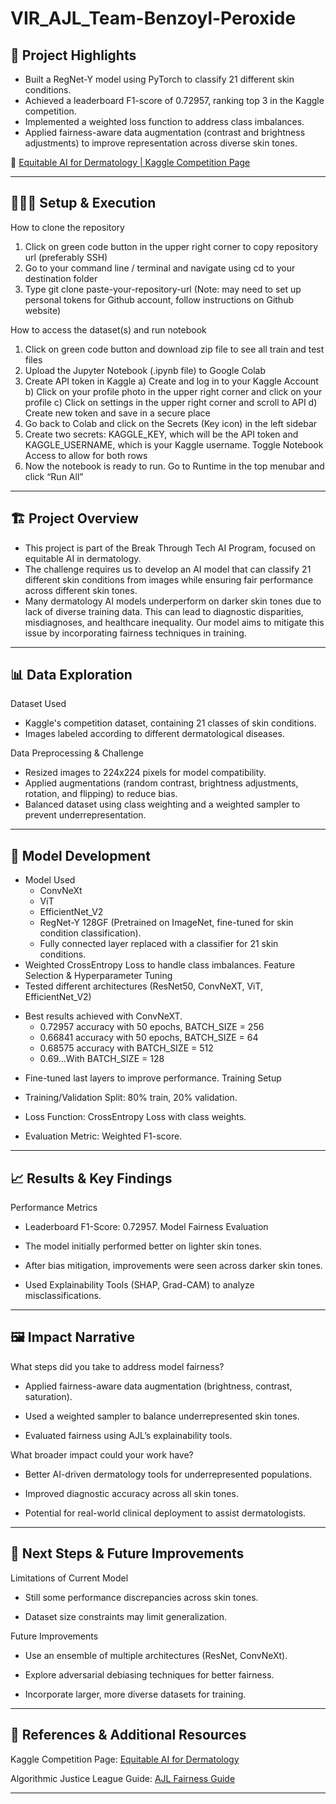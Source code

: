 # VIR_AJL_Team-Benzoyl-Peroxide

## **🎯 Project Highlights**

* Built a RegNet-Y model using PyTorch to classify 21 different skin conditions.
* Achieved a leaderboard F1-score of 0.72957, ranking top 3 in the Kaggle competition.
* Implemented a weighted loss function to address class imbalances.
* Applied fairness-aware data augmentation (contrast and brightness adjustments) to improve representation across diverse skin tones.

🔗 [Equitable AI for Dermatology | Kaggle Competition Page](https://www.kaggle.com/competitions/bttai-ajl-2025/overview)

---

## **👩🏽‍💻 Setup & Execution**

How to clone the repository
1) Click on green code button in the upper right corner to copy repository url (preferably SSH)
2) Go to your command line / terminal and navigate using cd to your destination folder
3) Type git clone paste-your-repository-url (Note: may need to set up personal tokens for Github account, follow instructions on Github website)

How to access the dataset(s) and run notebook
1) Click on green code button and download zip file to see all train and test files
2) Upload the Jupyter Notebook (.ipynb file) to Google Colab
3) Create API token in Kaggle
a) Create and log in to your Kaggle Account
b) Click on your profile photo in the upper right corner and click on your profile
c) Click on settings in the upper right corner and scroll to API
d) Create new token and save in a secure place
4) Go back to Colab and click on the Secrets (Key icon) in the left sidebar
5) Create two secrets: KAGGLE_KEY, which will be the API token and KAGGLE_USERNAME, which is your Kaggle username. Toggle Notebook Access to allow for both rows
6) Now the notebook is ready to run. Go to Runtime in the top menubar and click “Run All”

---

## **🏗️ Project Overview**

* This project is part of the Break Through Tech AI Program, focused on equitable AI in dermatology.
* The challenge requires us to develop an AI model that can classify 21 different skin conditions from images while ensuring fair performance across different skin tones.
* Many dermatology AI models underperform on darker skin tones due to lack of diverse training data. This can lead to diagnostic disparities, misdiagnoses, and healthcare inequality. Our model aims to mitigate this issue by incorporating fairness techniques in training.

---

## **📊 Data Exploration**

Dataset Used
* Kaggle's competition dataset, containing 21 classes of skin conditions.
* Images labeled according to different dermatological diseases.


Data Preprocessing & Challenge
* Resized images to 224x224 pixels for model compatibility.
* Applied augmentations (random contrast, brightness adjustments, rotation, and flipping) to reduce bias.
* Balanced dataset using class weighting and a weighted sampler to prevent underrepresentation.
---

## **🧠 Model Development**

* Model Used
     * ConvNeXt
     * ViT
     * EfficientNet_V2
     * RegNet-Y 128GF (Pretrained on ImageNet, fine-tuned for skin condition classification).
     * Fully connected layer replaced with a classifier for 21 skin conditions.
* Weighted CrossEntropy Loss to handle class imbalances.
Feature Selection & Hyperparameter Tuning
* Tested different architectures (ResNet50, ConvNeXT, ViT, EfficientNet_V2)


- Best results achieved with ConvNeXT.
     * 0.72957 accuracy with 50 epochs, BATCH_SIZE = 256
     * 0.66841 accuracy with 50 epochs, BATCH_SIZE = 64
     * 0.68575 accuracy with BATCH_SIZE = 512
     * 0.69…With BATCH_SIZE = 128

* Fine-tuned last layers to improve performance.
Training Setup
* Training/Validation Split: 80% train, 20% validation.


* Loss Function: CrossEntropy Loss with class weights.


* Evaluation Metric: Weighted F1-score.

---

## **📈 Results & Key Findings**
Performance Metrics
* Leaderboard F1-Score: 0.72957.
Model Fairness Evaluation
* The model initially performed better on lighter skin tones.


* After bias mitigation, improvements were seen across darker skin tones.


* Used Explainability Tools (SHAP, Grad-CAM) to analyze misclassifications.

---

## **🖼️ Impact Narrative**
What steps did you take to address model fairness?
* Applied fairness-aware data augmentation (brightness, contrast, saturation).


* Used a weighted sampler to balance underrepresented skin tones.


* Evaluated fairness using AJL’s explainability tools.


What broader impact could your work have?
* Better AI-driven dermatology tools for underrepresented populations.


* Improved diagnostic accuracy across all skin tones.


* Potential for real-world clinical deployment to assist dermatologists.
---

## **🚀 Next Steps & Future Improvements**
Limitations of Current Model
* Still some performance discrepancies across skin tones.


* Dataset size constraints may limit generalization.


Future Improvements
* Use an ensemble of multiple architectures (ResNet, ConvNeXt).


* Explore adversarial debiasing techniques for better fairness.


* Incorporate larger, more diverse datasets for training.

---

## **📄 References & Additional Resources**

Kaggle Competition Page: [Equitable AI for Dermatology](https://www.kaggle.com/competitions/bttai-ajl-2025)

Algorithmic Justice League Guide: [AJL Fairness Guide](https://drive.google.com/file/d/1kYKaVNR_l7Abx2kebs3AdDi6TlPviC3q/view)

---


